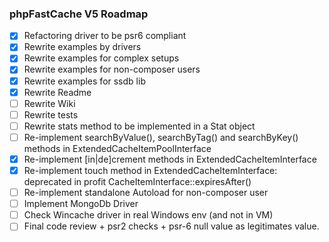 ### phpFastCache V5 Roadmap

- [x] Refactoring driver to be psr6 compliant
- [x] Rewrite examples by drivers
- [x] Rewrite examples for complex setups 
- [x] Rewrite examples for non-composer users
- [x] Rewrite examples for ssdb lib
- [x] Rewrite Readme 
- [ ] Rewrite Wiki 
- [ ] Rewrite tests
- [ ] Rewrite stats method to be implemented in a Stat object
- [ ] Re-implement searchByValue(), searchByTag() and searchByKey() methods in ExtendedCacheItemPoolInterface 
- [x] Re-implement [in|de]crement methods in ExtendedCacheItemInterface 
- [x] Re-implement touch method in ExtendedCacheItemInterface: deprecated in profit CacheItemInterface::expiresAfter()
- [ ] Re-implement standalone Autoload for non-composer user
- [ ] Implement MongoDb Driver
- [ ] Check Wincache driver in real Windows env (and not in VM)
- [ ] Final code review + psr2 checks + psr-6 null value as legitimates value.